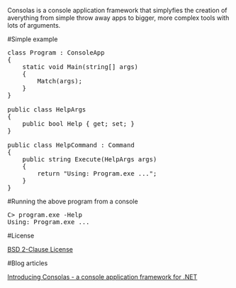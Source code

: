 Consolas is a console application framework that simplyfies the creation of averything from simple throw away apps to bigger, more complex tools with lots of arguments.

#Simple example

<pre>
class Program : ConsoleApp
{
    static void Main(string[] args)
    {
        Match(args);
    }
}

public class HelpArgs
{
    public bool Help { get; set; }
}

public class HelpCommand : Command
{
    public string Execute(HelpArgs args)
    {
        return "Using: Program.exe ...";
    }
}
</pre>

#Running the above program from a console

<pre>
C> program.exe -Help
Using: Program.exe ...
</pre>

#License

[BSD 2-Clause License](http://opensource.org/licenses/BSD-2-Clause)

#Blog articles

[Introducing Consolas - a console application framework for .NET](http://www.rickardnilsson.net/?tag=/consolas)
